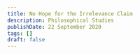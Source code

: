 ```yaml
---
title: No Hope for the Irrelevance Claim
description: Philosophical Studies
publishDate: 22 September 2020
tags: []
draft: false
---
```

